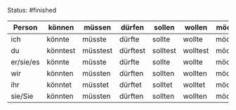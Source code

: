 Status: #finished 

| **Person** | **können** | **müssen** | **dürfen** | **sollen** | **wollen** | **möchten** |
|--------|--------|--------|--------|--------|--------|--------|
| ich    | könnte | müsste | dürfte | sollte | wollte  | möchte   |
| du     | könntest | müsstest | dürftest | solltest | wolltest  | möchtest   |
| er/sie/es  | könnte | müsste | dürfte | sollte | wollte  | möchte   |
| wir    | könnten | müssten | dürften | sollten | wollten  | möchten   |
| ihr    | könntet | müsstet | dürftet | solltet  | wolltet  | möchtet   |
| sie/Sie  | könnten  | müssten  | dürften  | sollten | wollten | möchten





